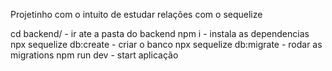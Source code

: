 Projetinho com o intuito de estudar relações com o sequelize

cd backend/ - ir ate a pasta do backend
npm i - instala as dependencias
npx sequelize db:create - criar o banco
npx sequelize db:migrate - rodar as migrations
npm run dev - start aplicação